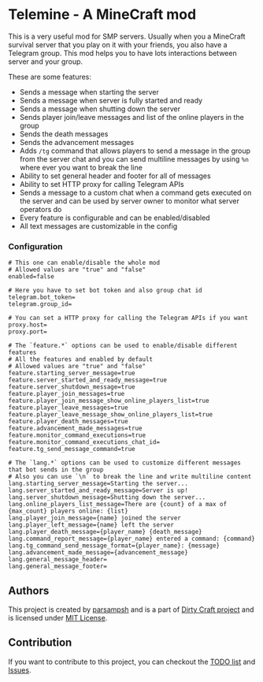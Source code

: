 # Telemine - A MineCraft mod
This is a very useful mod for SMP servers.
Usually when you a MineCraft survival server that you play on it with your friends, you also have a Telegram group.
This mod helps you to have lots interactions between server and your group.

These are some features:

- Sends a message when starting the server
- Sends a message when server is fully started and ready
- Sends a message when shutting down the server
- Sends player join/leave messages and list of the online players in the group
- Sends the death messages
- Sends the advancement messages
- Adds `/tg` command that allows players to send a message in the group from the server chat and you can send multiline messages by using `%n` where ever you want to break the line
- Ability to set general header and footer for all of messages
- Ability to set HTTP proxy for calling Telegram APIs
- Sends a message to a custom chat when a command gets executed on the server and can be used by server owner to monitor what server operators do
- Every feature is configurable and can be enabled/disabled
- All text messages are customizable in the config

### Configuration

```properties
# This one can enable/disable the whole mod
# Allowed values are "true" and "false"
enabled=false

# Here you have to set bot token and also group chat id
telegram.bot_token=
telegram.group_id=

# You can set a HTTP proxy for calling the Telegram APIs if you want
proxy.host=
proxy.port=

# The `feature.*` options can be used to enable/disable different features
# All the features and enabled by default
# Allowed values are "true" and "false"
feature.starting_server_message=true
feature.server_started_and_ready_message=true
feature.server_shutdown_message=true
feature.player_join_messages=true
feature.player_join_message_show_online_players_list=true
feature.player_leave_messages=true
feature.player_leave_message_show_online_players_list=true
feature.player_death_messages=true
feature.advancement_made_messages=true
feature.monitor_command_executions=true
feature.monitor_command_executions_chat_id=
feature.tg_send_message_command=true

# The `lang.*` options can be used to customize different messages that bot sends in the group
# Also you can use `\n` to break the line and write multiline content
lang.starting_server_message=Starting the server...
lang.server_started_and_ready_message=Server is up!
lang.server_shutdown_message=Shutting down the server...
lang.online_players_list_message=There are {count} of a max of {max_count} players online: {list}
lang.player_join_message={name} joined the server
lang.player_left_message={name} left the server
lang.player_death_message={player_name} {death_message}
lang.command_report_message={player_name} entered a command: {command}
lang.tg_command_send_message_format={player_name}: {message}
lang.advancement_made_message={advancement_message}
lang.general_message_header=
lang.general_message_footer=
```

## Authors
This project is created by [parsampsh](https://github.com/parsampsh)
and is a part of [Dirty Craft project](https://github.com/Dirty-Craft)
and is licensed under [MIT License](LICENSE).

## Contribution
If you want to contribute to this project,
you can checkout the [TODO list](TODO.md) and
[Issues](https://github.com/Dirty-Craft/telemine/issues).
